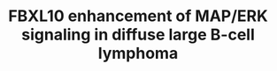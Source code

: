 ---
annotations:
- id: DOID:0050745
  parent: disease of cellular proliferation
  type: Disease Ontology
  value: diffuse large B-cell lymphoma
- id: PW:0000602
  parent: signaling pathway
  type: Pathway Ontology
  value: altered extracellular signal-regulated Raf/Mek/Erk signaling pathway
- id: DOID:14566
  parent: disease of cellular proliferation
  type: Disease Ontology
  value: disease of cellular proliferation
authors:
- Khanspers
description: FBXL10, a member of Polycomb repressive complexes, is overexpressed in
  human diffuse large B-cell lymphoma tissues and cell lines. FBXL10 silences the
  expression of DUSP6 through recruitment of polycomb repressuive complexes, which
  leads to the deposition of repressive histone modifications in the DUPS6 promoter.
  DUSP6 is a ERK1/2 (MAPK1/MAPK3) phosphatase and with lower levels of DUSP6, ERK1/2
  remain phosphorylated and thus activates downstream ERK/MAPK signaling and ultimately
  cell proliferation. Based on figure 7 in [https://www.ncbi.nlm.nih.gov/pmc/articles/PMC5833345/
  Zhao et al]
last-edited: 2019-03-20
organisms:
- Homo sapiens
redirect_from:
- /index.php/Pathway:WP4553
- /instance/WP4553
revision: null
schema-jsonld:
- '@context': https://schema.org/
  '@id': https://wikipathways.github.io/pathways/WP4553.html
  '@type': Dataset
  creator:
    '@type': Organization
    name: WikiPathways
  description: FBXL10, a member of Polycomb repressive complexes, is overexpressed
    in human diffuse large B-cell lymphoma tissues and cell lines. FBXL10 silences
    the expression of DUSP6 through recruitment of polycomb repressuive complexes,
    which leads to the deposition of repressive histone modifications in the DUPS6
    promoter. DUSP6 is a ERK1/2 (MAPK1/MAPK3) phosphatase and with lower levels of
    DUSP6, ERK1/2 remain phosphorylated and thus activates downstream ERK/MAPK signaling
    and ultimately cell proliferation. Based on figure 7 in [https://www.ncbi.nlm.nih.gov/pmc/articles/PMC5833345/
    Zhao et al]
  keywords:
  - BCL6
  - BCOR
  - DUSP6
  - EED
  - EZH2
  - FBXL10
  - H2A
  - H2AFB1
  - H2AFB2
  - H2AFB3
  - H2AFJ
  - H2AFV
  - H2AFX
  - H2AFY
  - H2AFY2
  - H2AFZ
  - H3
  - H3F3A
  - H3F3B
  - HIST1H3A
  - HIST1H3B
  - HIST1H3C
  - HIST1H3D
  - HIST1H3E
  - HIST1H3F
  - HIST1H3G
  - HIST1H3H
  - HIST1H3I
  - HIST1H3J
  - HIST2H3A
  - HIST2H3C
  - HIST2H3D
  - MAP/ERK Signaling
  - MAPK1
  - MAPK3
  - PCGF1
  - RNF2
  - SUZ12
  license: CC0
  name: FBXL10 enhancement of MAP/ERK signaling in diffuse large B-cell lymphoma
seo: CreativeWork
title: FBXL10 enhancement of MAP/ERK signaling in diffuse large B-cell lymphoma
wpid: WP4553
---